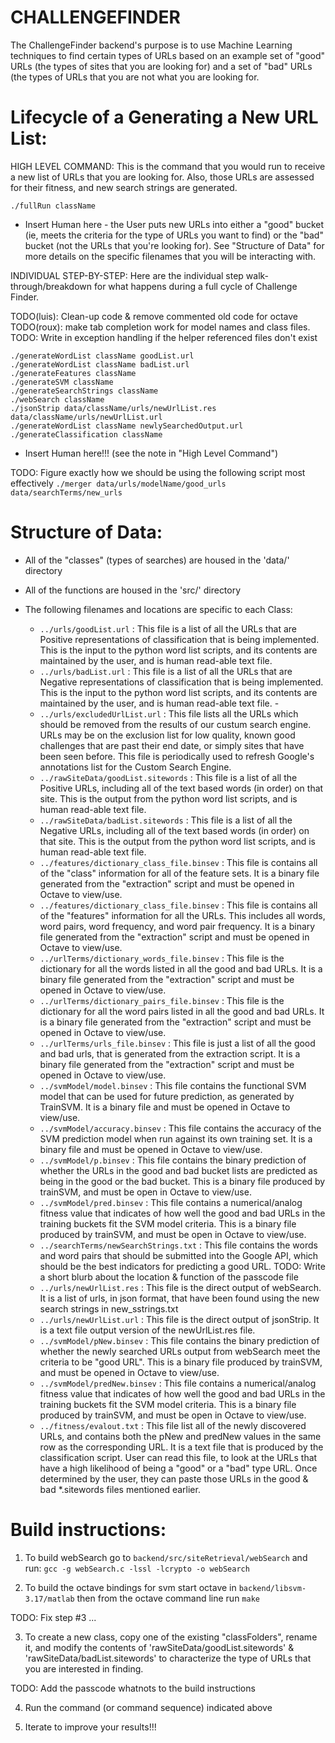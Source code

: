 
CHALLENGEFINDER
========================================

The ChallengeFinder backend's purpose is to use Machine Learning techniques to find
certain types of URLs based on an example set of "good" URLs (the types
of sites that you are looking for) and a set of "bad" URLs (the types of
URLs that you are not what you are looking for.



Lifecycle of a Generating a New URL List:
=========================================

HIGH LEVEL COMMAND:
This is the command that you would run to receive a new list of URLs that
you are looking for.  Also, those URLs are assessed for their fitness, and
new search strings are generated.

`./fullRun className`

* Insert Human here - the User puts new URLs into either a "good" bucket (ie,
meets the criteria for the type of URLs you want to find) or the "bad" bucket
(not the URLs that you're looking for). See "Structure of Data" for more
details on the specific filenames that you will be interacting with.



INDIVIDUAL STEP-BY-STEP:
Here are the individual step walk-through/breakdown for what happens during a
full cycle of Challenge Finder.

TODO(luis): Clean-up code & remove commented old code for octave
TODO(roux): make tab completion work for model names and class files.
TODO: Write in exception handling if the helper referenced files don't exist

    ./generateWordList className goodList.url
    ./generateWordList className badList.url
    ./generateFeatures className
    ./generateSVM className
    ./generateSearchStrings className
    ./webSearch className
    ./jsonStrip data/className/urls/newUrlList.res data/className/urls/newUrlList.url
    ./generateWordList className newlySearchedOutput.url
    ./generateClassification className
* Insert Human here!!! (see the note in "High Level Command")

TODO: Figure exactly how we should be using the following script most effectively
`./merger data/urls/modelName/good_urls data/searchTerms/new_urls`


Structure of Data:
========================================

- All of the "classes" (types of searches) are housed in the 'data/' directory
- All of the functions are housed in the 'src/' directory

- The following filenames and locations are specific to each Class:
    - `../urls/goodList.url` : This file is a list of all the URLs that are Positive representations of
      classification that is being implemented. This is the input to the python word list scripts, and
      its contents are maintained by the user, and is human read-able text file.
    - `../urls/badList.url` : This file is a list of all the URLs that are Negative representations of
      classification that is being implemented. This is the input to the python word list scripts, and
      its contents are maintained by the user, and is human read-able text file.                                             -
    - `../urls/excludedUrlList.url` : This file lists all the URLs which should be removed from the results
      of our custum search engine. URLs may be on the exclusion list for low quality, known good challenges
      that are past their end date, or simply sites that have been seen before. This file is periodically
      used to refresh Google's annotations list for the Custom Search Engine.
    - `../rawSiteData/goodList.sitewords` : This file is a list of all the Positive URLs, including all
      of the text based words (in order) on that site.  This is the output from the python word list
      scripts, and is human read-able text file.
    - `../rawSiteData/badList.sitewords` : This file is a list of all the Negative URLs, including all
      of the text based words (in order) on that site.  This is the output from the python word list
      scripts, and is human read-able text file.
    - `../features/dictionary_class_file.binsev` : This file is contains all of the "class" information
      for all of the feature sets.  It is a binary file generated from the "extraction" script and
      must be opened in Octave to view/use.
    - `../features/dictionary_class_file.binsev` : This file is contains all of the "features" information
      for all the URLs.  This includes all words, word pairs, word frequency, and word pair frequency.
      It is a binary file generated from the "extraction" script and must be opened in Octave to view/use.
    - `../urlTerms/dictionary_words_file.binsev` : This file is the dictionary for all the words listed in
      all the good and bad URLs. It is a binary file generated from the "extraction" script and must be
      opened in Octave to view/use.
    - `../urlTerms/dictionary_pairs_file.binsev` : This file is the dictionary for all the word pairs
      listed in all the good and bad URLs. It is a binary file generated from the "extraction" script
      and must be opened in Octave to view/use.
    - `../urlTerms/urls_file.binsev` : This file is just a list of all the good and bad urls, that is
      generated from the extraction script. It is a binary file generated from the "extraction" script
      and must be opened in Octave to view/use.
    - `../svmModel/model.binsev` : This file contains the functional SVM model that can be used for future
      prediction, as generated by TrainSVM.  It is a binary file and must be opened in Octave to view/use.
    - `../svmModel/accuracy.binsev` : This file contains the accuracy of the SVM prediction model when run
      against its own training set. It is a binary file and must be opened in Octave to view/use.
    - `../svmModel/p.binsev` : This file contains the binary prediction of whether the URLs in the good and
      bad bucket lists are predicted as being in the good or the bad bucket.  This is a binary file
      produced by trainSVM, and must be open in Octave to view/use.
    - `../svmModel/pred.binsev` : This file contains a numerical/analog fitness value that indicates
      of how well the good and bad URLs in the training buckets fit the SVM model criteria.  This is a
      binary file produced by trainSVM, and must be open in Octave to view/use.
    - `../searchTerms/newSearchStrings.txt` : This file contains the words and word pairs that should be
      submitted into the Google API, which should be the best indicators for predicting a good URL.
TODO: <Roux> Write a short blurb about the location & function of the passcode file
    - `../urls/newUrlList.res` : This file is the direct output of webSearch.  It is a list of urls, in
      json format, that have been found using the new search strings in new_sstrings.txt
    - `../urls/newUrlList.url` : This file is the direct output of jsonStrip. It is a text file output
      version of the newUrlList.res file.
    - `../svmModel/pNew.binsev` : This file contains the binary prediction of whether the newly searched
      URLs output from webSearch meet the criteria to be "good URL".  This is a binary file produced by
      trainSVM, and must be opened in Octave to view/use.
    - `../svmModel/predNew.binsev` : This file contains a numerical/analog fitness value that indicates
      of how well the good and bad URLs in the training buckets fit the SVM model criteria.  This is a
      binary file produced by trainSVM, and must be open in Octave to view/use.
    - `../fitness/evalout.txt` : This file list all of the newly discovered URLs, and contains both the
      pNew and predNew values in the same row as the corresponding URL. It is a text file that is
      produced by the classification script. User can read this file, to look at the URLs that have
      a high likelihood of being a "good" or a "bad" type URL. Once determined by the user, they can
      paste those URLs in the good & bad *.sitewords files mentioned earlier.


Build instructions:
===================

1. To build webSearch go to `backend/src/siteRetrieval/webSearch` and run:
`gcc -g webSearch.c -lssl -lcrypto -o webSearch`

2. To build the octave bindings for svm start octave in `backend/libsvm-3.17/matlab`
then from the octave command line run `make`

TODO: <Luis> Fix step #3 ...

3. To create a new class, copy one of the existing "classFolders", rename it, and
modify the contents of 'rawSiteData/goodList.sitewords' & 'rawSiteData/badList.sitewords'
to characterize the type of URLs that you are interested in finding.

TODO: <Roux> Add the passcode whatnots to the build instructions

4. Run the command (or command sequence) indicated above

5. Iterate to improve your results!!!

